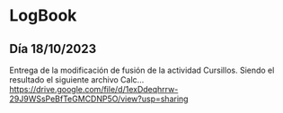 # LogBook 
## Día 18/10/2023

Entrega de la modificación de fusión de la actividad Cursillos. Siendo el resultado el siguiente archivo Calc... https://drive.google.com/file/d/1exDdeqhrrw-29J9WSsPeBfTeGMCDNP5O/view?usp=sharing
